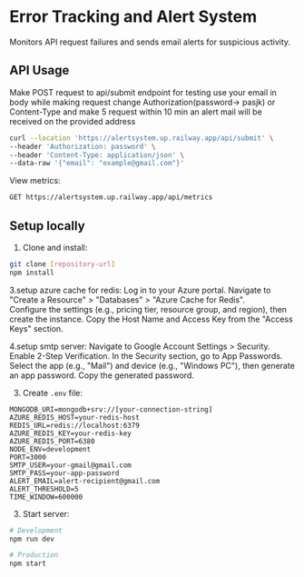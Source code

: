 # Error Tracking and Alert System

Monitors API request failures and sends email alerts for suspicious activity.

## API Usage

Make POST request to api/submit endpoint
for testing use your email in body while making request
change Authorization(password-> pasjk) or Content-Type and make 5 request within 10 min
an alert mail will be received on the provided address
```bash
curl --location 'https://alertsystem.up.railway.app/api/submit' \
--header 'Authorization: password' \
--header 'Content-Type: application/json' \
--data-raw '{"email": "example@gmail.com"}'
```

View metrics:
```bash
GET https://alertsystem.up.railway.app/api/metrics
```

## Setup locally

1. Clone and install:
```bash
git clone [repository-url]
npm install
```


3.setup azure cache for redis:
Log in to your Azure portal.
Navigate to "Create a Resource" > "Databases" > "Azure Cache for Redis".      
Configure the settings (e.g., pricing tier, resource group, and region), then create the instance.
Copy the Host Name and Access Key from the "Access Keys" section.

4.setup smtp server:
Navigate to Google Account Settings > Security.
Enable 2-Step Verification.
In the Security section, go to App Passwords.
Select the app (e.g., "Mail") and device (e.g., "Windows PC"), then generate an app password.
Copy the generated password.


3. Create `.env` file:
   
```env
MONGODB_URI=mongodb+srv://[your-connection-string]
AZURE_REDIS_HOST=your-redis-host
REDIS_URL=redis://localhost:6379
AZURE_REDIS_KEY=your-redis-key
AZURE_REDIS_PORT=6380
NODE_ENV=development
PORT=3000
SMTP_USER=your-gmail@gmail.com
SMTP_PASS=your-app-password
ALERT_EMAIL=alert-recipient@gmail.com
ALERT_THRESHOLD=5
TIME_WINDOW=600000
```

3. Start server:
```bash
# Development
npm run dev

# Production
npm start
```

